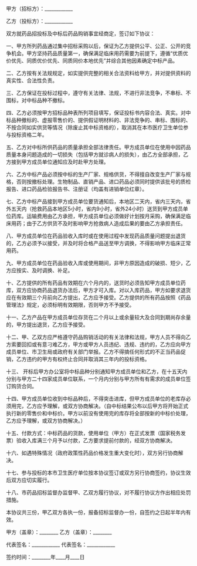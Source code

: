 
 



甲方（招标方）：____________




乙方（投标方）：____________




双方就药品招投标及中标后药品购销事宜经商定，签订如下协议：




一、甲方所列药品通过集中招标采购以后，保证为乙方提供公平、公正、公开的竞争机会。甲方坚持药品质量第一，确保满足临床用药需要为前提下，遵循“优质优价优先、同质优价优先、同质同价本地优先”并综合其他因素确定中标产品。




二、乙方按有关法规规定，如实提供完整的相关合法资料给甲方，并对提供资料的真实性、合法性负责。




三、乙方保证在投标过程中，遵守有关法律、法规，不进行非法竞争，不串标、不围标，对中标品种不撤标。




四、乙方必须按甲方招标品种表所列项目填写，保证投标书内容合法、真实。对中标品种撤标的、虚报零售价的、提供假证明材料的、非法竞争的、串标、围标的、不按合同如实供货等情况（除废止其中标资格的），取消其在本市医疗卫生单位参与投标资格二年。




五、乙方对中标所供药品的质量承担全部法律责任。甲方成员单位在使用中因药品质量本身问题造成的一切损失（包括甲方就诊病人的损失），由乙方全部承担，乙方接到甲方成员单位通知应及时赴甲方处理。




六、乙方中标产品必须按中标的生产厂家、规格供货，不得擅自改变生产厂家与规格，否则按撤标处理。生物制品、直销产品、进口药品必须同时提供该批号的质检报告、进口药品检验报告书、注册证（均盖有进销单位红章）。




七、乙方中标产品接到甲方成员单位要货通知后，本地区二天内，省内三天内，省外五天内（抢救药品本地区5小时，省内9小时，省外24小时）送货到甲方成员单位药库。运输费用由乙方承担，甲方成员单位必须做好计划按月采购，确保满足临床用药；由于乙方供货不及时影响甲方抢救病人造成后果的要由乙方承担责任。




八、甲方成员单位在药品验收入库时或在使用过程中发现药品质量问题提出退货的，乙方必须予以接受，并及时将合格产品送至甲方调换，不得影响甲方临床正常用药。




九、甲方成员单位在药品验收入库或使用期间，非甲方原因造成的破损、短少，乙方应按实、及时调换、补足。




十、乙方提供的所有药品有效期在六个月内的，送货时必须告知甲方成员单位药库，双方应协商药品退货办法后，甲方才可入库。对以入库药品，甲方如要求退货应在有效期三个月前向乙方提出，乙方应予接受。乙方提供的所有药品按照《药品管理法》规定，必须标明有效期限，否则甲方不予接受。




十一、乙方产品在甲方成员单位存货在二个月以上或余量较大及合同到期尚存余量的，甲方提出退货，乙方应予接受。




十二、甲、乙双方应严格遵守药品购销活动的有关法律和法规，甲方人员不得向乙方索要回扣或有意刁难乙方，甲方或甲方人员违纪、违规、违约的，乙方应向甲方成员单位、市卫生局或政府有关部门举报。乙方不得搞任何形式的不正当药品促销，乙方违约的甲方有权终止合同并取消其三年内的投标资格。




十三、 开标后甲方办公室将中标品种分别通知甲方成员单位和乙方，在十五天内分别与甲方二十四家成员单位联系，一个月内分别与甲方所有有需求的成员单位签订购货合同。




十四、甲方成员单位收到中标品种后，不得突击进库，但甲方成员单位的老库存必须用完，乙方应予理解，或双方协商解决。（自中标结果公布以后甲方将开始正式执行新的零售价和中标价。甲方以前没有使用完的库存将全部按新的中标价处理，乙方应予理解，或双方协商解决。）




十五、付款方式：中标药品的货款，使用单位（甲方）在正式发票（国家税务发票）验收入库满三个月予以付款，乙方要求提前付款的，经双方协商解决。




十六、如遇特殊情况（政府政策性药品价格发生重大变化时），双方另行协商解决。




十七、参与投标的本市卫生医疗单位按本协议签订或双方另行协商签约，协议生效后双方应切实履行。




十八、市药品招标监督办监督甲、乙双方履行协议，对不履行协议方作出相应处罚措施。




本协议共三份，甲乙双方各执一份，报备招标监督办一份，自签约之日起半年内有效。




甲方（盖章）：________  乙方（盖章）：________




代表签名：____________  代表签名：____________




签约时间：________年____月____日

 


 

 
 
 
 
 
  


  
 

  


  


  
 
 
 
 

